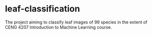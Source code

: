 # leaf-classification
The project aiming to classify leaf images of 99 species in the extent of CENG 4207 Introduction to Machine Learning course.
